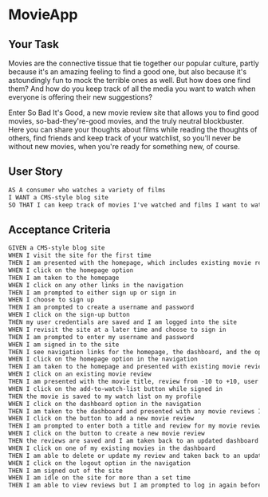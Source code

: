 # MovieApp

## Your Task

Movies are the connective tissue that tie together our popular culture, partly because it's an amazing feeling to find a good one, but also because it's astoundingly fun to mock the terrible ones as well.  But how does one find them?  And how do you keep track of all the media you want to watch when everyone is offering their new suggestions?

Enter So Bad It's Good, a new movie review site that allows you to find good movies, so-bad-they're-good movies, and the truly neutral blockbuster.  Here you can share your thoughts about films while reading the thoughts of others, find friends and keep track of your watchlist, so you'll never be without new movies, when you're ready for something new, of course.

## User Story

```md
AS A consumer who watches a variety of films
I WANT a CMS-style blog site
SO THAT I can keep track of movies I've watched and films I want to watch.
```

## Acceptance Criteria

```md
GIVEN a CMS-style blog site
WHEN I visit the site for the first time
THEN I am presented with the homepage, which includes existing movie reviews if any have been posted; navigation links for the homepage and the dashboard; and the option to log in
WHEN I click on the homepage option
THEN I am taken to the homepage
WHEN I click on any other links in the navigation
THEN I am prompted to either sign up or sign in
WHEN I choose to sign up
THEN I am prompted to create a username and password
WHEN I click on the sign-up button
THEN my user credentials are saved and I am logged into the site
WHEN I revisit the site at a later time and choose to sign in
THEN I am prompted to enter my username and password
WHEN I am signed in to the site
THEN I see navigation links for the homepage, the dashboard, and the option to log out
WHEN I click on the homepage option in the navigation
THEN I am taken to the homepage and presented with existing movie reviews that include the title of the film and the movie poster
WHEN I click on an existing movie review
THEN I am presented with the movie title, review from -10 to +10, user's text thoughts, post creator’s username, and date created for that post and have the option to add the movie to my watch list
WHEN I click on the add-to-watch-list button while signed in
THEN the movie is saved to my watch list on my profile
WHEN I click on the dashboard option in the navigation
THEN I am taken to the dashboard and presented with any movie reviews I have already created and the option to add a new movie review
WHEN I click on the button to add a new movie review
THEN I am prompted to enter both a title and review for my movie review
WHEN I click on the button to create a new movie review
THEN the reviews are saved and I am taken back to an updated dashboard with my new movie review
WHEN I click on one of my existing movies in the dashboard
THEN I am able to delete or update my review and taken back to an updated dashboard
WHEN I click on the logout option in the navigation
THEN I am signed out of the site
WHEN I am idle on the site for more than a set time
THEN I am able to view reviews but I am prompted to log in again before I can add, update, or delete reviews
```